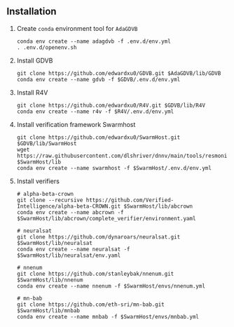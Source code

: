 ## Installation
1. Create `conda` environment tool for `AdaGDVB`
    ```
    conda env create --name adagdvb -f .env.d/env.yml
    . .env.d/openenv.sh
    ```
2. Install GDVB
    ```
    git clone https://github.com/edwardxu0/GDVB.git $AdaGDVB/lib/GDVB
    conda env create --name gdvb -f $GDVB/.env.d/env.yml
    ```
3. Install R4V
    ```
    git clone https://github.com/edwardxu0/R4V.git $GDVB/lib/R4V
    conda env create --name r4v -f $R4V/.env.d/env.yml
    ```
4. Install verification framework Swarmhost
    ```
    git clone https://github.com/edwardxu0/SwarmHost.git $GDVB/lib/SwarmHost
    wget https://raw.githubusercontent.com/dlshriver/dnnv/main/tools/resmonitor.py $SwarmHost/lib
    conda env create --name swarmhost -f $SwarmHost/.env.d/env.yml
    ```
5. Install verifiers
    ```
    # alpha-beta-crown
    git clone --recursive https://github.com/Verified-Intelligence/alpha-beta-CROWN.git $SwarmHost/lib/abcrown
    conda env create --name abcrown -f $SwarmHost/lib/abcrown/complete_verifier/environment.yaml

    # neuralsat
    git clone https://github.com/dynaroars/neuralsat.git $SwarmHost/lib/neuralsat
    conda env create --name neuralsat -f $SwarmHost/lib/neuralsat/env.yaml

    # nnenum
    git clone https://github.com/stanleybak/nnenum.git $SwarmHost/lib/nnenum
    conda env create --name nnenum -f $SwarmHost/envs/nnenum.yml

    # mn-bab
    git clone https://github.com/eth-sri/mn-bab.git $SwarmHost/lib/mnbab 
    conda env create --name mnbab -f $SwarmHost/envs/mnbab.yml
    ```
